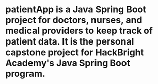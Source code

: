 # patientApp is a Java Spring Boot project for doctors, nurses, and medical providers to keep track of patient data. It is the personal capstone project for HackBright Academy's Java Spring Boot program. 


